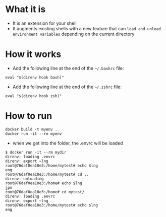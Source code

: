 # What it is
* It is an extension for your shell
* It augments existing shells with a new feature that can `load and unload environment variables` depending on the current directory

# How it works
* Add the following line at the end of the `~/.bashrc` file:
```
eval "$(direnv hook bash)"
```

* Add the following line at the end of the `~/.zshrc` file:
```
eval "$(direnv hook zsh)"
```

# How to run
```
docker build -t myenv .
docker run -it --rm myenv
```

* when we get into the folder, the .envrc will be loaded
```
$ docker run -it --rm mydir
direnv: loading .envrc
direnv: export ~lng
root@76daf0ea10e3:/home/mytest# echo $lng
eng
root@76daf0ea10e3:/home/mytest# cd ..
direnv: unloading
root@76daf0ea10e3:/home# echo $lng
jpn
root@76daf0ea10e3:/home# cd mytest/
direnv: loading .envrc
direnv: export ~lng
root@76daf0ea10e3:/home/mytest# echo $lng
eng
```

